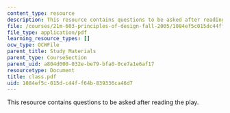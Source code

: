 ```yaml
---
content_type: resource
description: This resource contains questions to be asked after reading the play.
file: /courses/21m-603-principles-of-design-fall-2005/1084ef5c015dc44ff64b839336ca46d7_class.pdf
file_type: application/pdf
learning_resource_types: []
ocw_type: OCWFile
parent_title: Study Materials
parent_type: CourseSection
parent_uid: a804d000-032e-be79-bfa0-0ce7a1e6af17
resourcetype: Document
title: class.pdf
uid: 1084ef5c-015d-c44f-f64b-839336ca46d7
---
```

This resource contains questions to be asked after reading the play.

